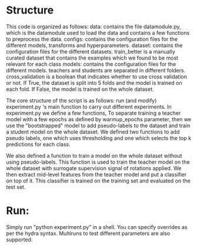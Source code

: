 # Structure

This code is organized as follows:
data: contains the file datamodule.py, which is the datamodule used to load the data and contains a few functions to preprocess the data.
configs: contains the configuration files for the different models, transforms and hyperparameters. 
    dataset: contains the configuration files for the different datasets. train_better is a manually curated dataset that contains the examples which we found to be most relevant for each class
    models: contains the configuration files for the different models. teachers and students are separated in different folders. 
    cross_validation is a boolean that indicates whether to use cross validation or not. If True, the dataset is split into 5 folds and the model is trained on each fold. If False, the model is trained on the whole dataset.

The core structure of the script is as follows:
run (and modify) experiment.py 's main function to carry out different experiments. In experiment.py we define a few functions, 
To separate training a teacher model with a few epochs as defined by warmup_epochs parameter, then we use the "bootstrapped" model to add pseudo-labels to the dataset and train a student model on the whole dataset.
We defined two functions to add pseudo labels, one which uses thresholding and one which selects the top k predictions for each class.

We also defined a function to train a model on the whole dataset without using pseudo-labels. This function is used to train the teacher model on the whole dataset with surrogate supervision signal of rotations applied. We then extract mid-level features from the teacher model and put a classifier on top of it. This classifier is trained on the training set and evaluated on the test set.

# Run:
Simply run "python experiment.py" in a shell. You can specify overrides as per the hydra syntax. Multiruns to test different parameters are also supported.
